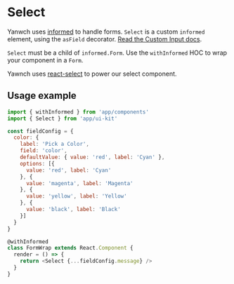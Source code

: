 # Select

Yanwch uses [informed](https://github.com/joepuzzo/informed) to handle forms. `Select` is a custom `informed` element, using the `asField` decorator. [Read the Custom Input docs](https://joepuzzo.github.io/informed/?path=/story/custominputs--creating-custom-inputs).

`Select` must be a child of `informed.Form`. Use the `withInformed` HOC to wrap your component in a `Form`.

Yawnch uses [react-select](https://github.com/JedWatson/react-select) to power our select component.

<!-- STORY -->

## Usage example

```js
import { withInformed } from 'app/components'
import { Select } from 'app/ui-kit'

const fieldConfig = {
  color: {
    label: 'Pick a Color',
    field: 'color',
    defaultValue: { value: 'red', label: 'Cyan' },
    options: [{
      value: 'red', label: 'Cyan'
    }, {
      value: 'magenta', label: 'Magenta'
    }, {
      value: 'yellow', label: 'Yellow'
    }, {
      value: 'black', label: 'Black'
    }]
  }
}

@withInformed
class FormWrap extends React.Component {
  render = () => {
    return <Select {...fieldConfig.message} />
  }
}
```
